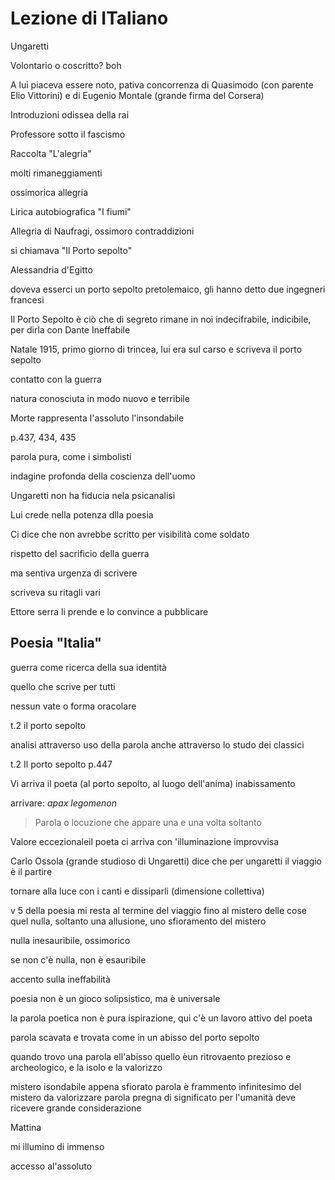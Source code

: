 # Lezione di ITaliano

Ungaretti 

Volontario o coscritto? boh

A lui piaceva essere noto, pativa concorrenza di Quasimodo (con parente Elio Vittorini) e di Eugenio Montale (grande firma del Corsera)

Introduzioni odissea della rai 

Professore sotto il fascismo

Raccolta "L'alegria" 

molti rimaneggiamenti

ossimorica allegria

Lirica autobiografica "I fiumi"

Allegria di Naufragi, ossimoro contraddizioni

si chiamava "Il Porto sepolto"

Alessandria d'Egitto

doveva esserci un porto sepolto pretolemaico, gli hanno detto due ingegneri francesi

Il Porto Sepolto è ciò che di segreto rimane in noi indecifrabile, indicibile, per dirla con Dante Ineffabile


Natale 1915, primo giorno di trincea, lui era sul carso
e scriveva il porto sepolto

contatto con la guerra

natura conosciuta in modo nuovo e terribile

Morte rappresenta l'assoluto
l'insondabile


p.437, 434, 435

parola pura, come i simbolisti

indagine profonda della coscienza dell'uomo

Ungaretti non ha fiducia nela psicanalisi

Lui crede nella potenza dlla poesia


Ci dice che non avrebbe scritto per visibilità come soldato

rispetto del sacrificio della guerra

ma sentiva urgenza di scrivere

scriveva su ritagli vari

Ettore serra li prende e lo convince a pubblicare

Poesia "Italia"
---

guerra come ricerca della sua identità

quello che scrive per tutti

nessun vate o forma oracolare



t.2 il porto sepolto


analisi attraverso uso della parola anche attraverso lo studo dei classici



t.2
Il porto sepolto
p.447

Vi arriva il poeta (al porto sepolto, al luogo dell'anima) 
inabissamento

arrivare: _apax legomenon_
> Parola o locuzione che appare una e una volta soltanto


Valore eccezionaleil poeta ci arriva con 'illuminazione improvvisa

Carlo Ossola (grande studioso di Ungaretti) dice che per ungaretti il viaggio è il partire

tornare alla luce con i canti e dissiparli (dimensione collettiva)

v 5 della poesia mi resta al termine del viaggio fino al mistero delle cose
quel nulla, soltanto una allusione, uno sfioramento del mistero

nulla inesauribile, ossimorico

se non c'è nulla, non è esauribile

accento sulla ineffabilità

poesia non è un gioco solipsistico, ma è universale

la parola poetica non è pura ispirazione, qui c'è un lavoro attivo del poeta


parola scavata e trovata come in un abisso del porto sepolto

quando trovo una parola ell'abisso quello èun ritrovaento prezioso e archeologico, e la isolo e la valorizzo

mistero isondabile appena sfiorato
parola è frammento infinitesimo del mistero da valorizzare 
parola pregna di significato per l'umanità 
deve ricevere grande considerazione


Mattina

mi illumino di immenso

accesso al'assoluto
<!--stackedit_data:
eyJoaXN0b3J5IjpbLTI0NzgyNjc1Niw3MTQ3NTg5NjEsNTQ1Mz
k4MjQwXX0=
-->